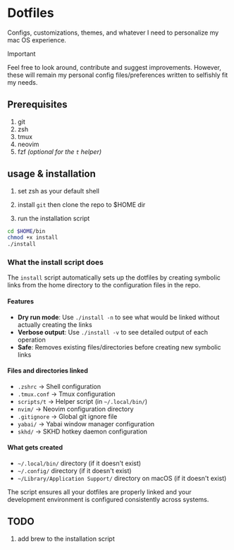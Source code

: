 # Dotfiles

Configs, customizations, themes, and whatever I need to personalize my  mac OS experience.

> [!IMPORTANT]
> Feel free to look around, contribute and suggest improvements. However, these will remain my personal config files/preferences written to selfishly fit my needs.

## Prerequisites

1. git
2. zsh
3. tmux
4. neovim
5. fzf *(optional for the `t` helper)*

## usage & installation

1. set zsh as your default shell

2. install `git` then clone the repo to $HOME dir

3. run the installation script

```bash
cd $HOME/bin
chmod +x install
./install
```

### What the install script does

The `install` script automatically sets up the dotfiles by creating symbolic links from the home directory to the configuration files in the repo.

#### Features

- **Dry run mode**: Use `./install -n` to see what would be linked without actually creating the links
- **Verbose output**: Use `./install -v` to see detailed output of each operation
- **Safe**: Removes existing files/directories before creating new symbolic links

#### Files and directories linked

- `.zshrc` → Shell configuration
- `.tmux.conf` → Tmux configuration
- `scripts/t` → Helper script (in `~/.local/bin/`)
- `nvim/` → Neovim configuration directory
- `.gitignore` → Global git ignore file
- `yabai/` → Yabai window manager configuration
- `skhd/` → SKHD hotkey daemon configuration

#### What gets created

- `~/.local/bin/` directory (if it doesn't exist)
- `~/.config/` directory (if it doesn't exist)
- `~/Library/Application Support/` directory on macOS (if it doesn't exist)

The script ensures all your dotfiles are properly linked and your development environment is configured consistently across systems.

## TODO

1. add brew to the installation script
